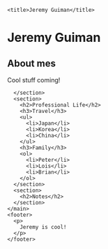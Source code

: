 <html lang="en">
  <head>
    
    <title>Jeremy Guiman</title>
  </head>
  <body>
    <main>
      <h1>Jeremy Guiman</h1>
      <section>
        <h2>About mes</h2>
        <!-- TODO: Add link to cat photos -->
        <p>Cool stuff coming!</p>

      </section>
      <section>
        <h2>Professional Life</h2>
        <h3>Travel</h3>
        <ul>
          <li>Japan</li>
          <li>Korea</li>
          <li>China</li>
        </ul>
        <h3>Family</h3>
        <ol>
          <li>Peter</li>
          <li>Lois</li>
          <li>Brian</li>
        </ol>
      </section>
      <section>
        <h2>Notes</h2>
      </section>
    </main>
    <footer>
      <p>
        Jeremy is cool!
      </p>
    </footer>
  </body>
</html>
